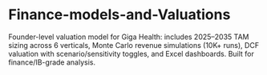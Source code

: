 # Finance-models-and-Valuations
Founder-level valuation model for Giga Health: includes 2025–2035 TAM sizing across 6 verticals, Monte Carlo revenue simulations (10K+ runs), DCF valuation with scenario/sensitivity toggles, and Excel dashboards. Built for finance/IB-grade analysis.
